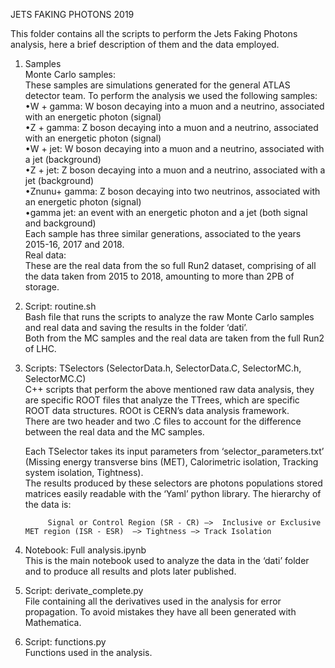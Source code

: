 
JETS FAKING PHOTONS 2019

This folder contains all the scripts to perform the Jets Faking Photons analysis, here a brief description of them and the data employed.

1. Samples  
	Monte Carlo samples:  
		These samples are simulations generated for the general ATLAS detector team. To perform the analysis we used the following samples:  
			•W + gamma: W boson decaying into a muon and a neutrino, associated with an energetic photon (signal)  
			•Z + gamma:  Z boson decaying into a muon and a neutrino, associated with an energetic photon (signal)  
			•W + jet: W boson decaying into a muon and a neutrino, associated with a jet (background)  
			•Z + jet:  Z boson decaying into a muon and a neutrino, associated with a jet (background)  
			•Znunu+ gamma: Z boson decaying into two neutrinos, associated with an energetic photon (signal)  
			•gamma jet: an event with an energetic photon and a jet (both signal and background)  
		Each sample has three similar generations, associated to the years 2015-16, 2017 and 2018.  
	Real data:  
		These are the real data from the so full Run2 dataset, comprising of all the data taken from 2015 to 2018, amounting to more than 2PB of storage.  
  
2. Script: routine.sh  
	Bash file that runs the scripts to analyze the raw Monte Carlo samples and real data and saving the results in the folder ‘dati’.   
	Both from the MC samples and the real data are taken from the full Run2 of LHC.  
  
  
2. Scripts: TSelectors (SelectorData.h, SelectorData.C, SelectorMC.h, SelectorMC.C)  
	C++ scripts that perform the above mentioned raw data analysis, they are specific ROOT files that analyze the TTrees, which are specific ROOT data structures. ROOt is CERN’s data analysis framework.  
	There are two header and two .C files to account for the difference between the real data and the MC samples.  
  
	Each TSelector takes its input parameters from ‘selector_parameters.txt’ (Missing energy transverse bins (MET), Calorimetric isolation, Tracking system isolation, Tightness).  
	The results produced by these selectors are photons populations stored matrices easily readable with the ‘Yaml’ python library. The hierarchy of the data is:   

			Signal or Control Region (SR - CR) —>  Inclusive or Exclusive MET region (ISR - ESR)  —> Tightness —> Track Isolation  
  
3. Notebook: Full analysis.ipynb  
	This is the main notebook used to analyze the data in the ‘dati’ folder and to produce all results and plots later published.  
  
4. Script: derivate_complete.py  
	File containing all the derivatives used in the analysis for error propagation. To avoid mistakes they have all been generated with Mathematica.  
  
5. Script: functions.py  
	Functions used in the analysis.  

